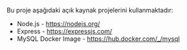 Bu proje aşağıdaki açık kaynak projelerini kullanmaktadır:

- Node.js - https://nodejs.org/
- Express - https://expressjs.com/
- MySQL Docker Image - https://hub.docker.com/_/mysql